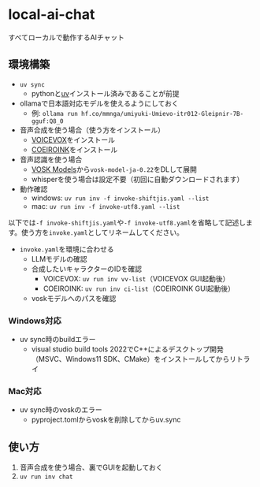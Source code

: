 # local-ai-chat
すべてローカルで動作するAIチャット

## 環境構築
- `uv sync`
    - pythonと[uv](https://github.com/astral-sh/uv)インストール済みであることが前提
- ollamaで日本語対応モデルを使えるようにしておく
    - 例: `ollama run hf.co/mmnga/umiyuki-Umievo-itr012-Gleipnir-7B-gguf:Q8_0`
- 音声合成を使う場合（使う方をインストール）
    - [VOICEVOX](https://voicevox.hiroshiba.jp/)をインストール
    - [COEIROINK](https://coeiroink.com/download)をインストール
- 音声認識を使う場合
    - [VOSK Models](https://alphacephei.com/vosk/models)から`vosk-model-ja-0.22`をDLして展開
    - whisperを使う場合は設定不要（初回に自動ダウンロードされます）
- 動作確認
    - windows: `uv run inv -f invoke-shiftjis.yaml --list`
    - mac: `uv run inv -f invoke-utf8.yaml --list`

以下では`-f invoke-shiftjis.yaml`や`-f invoke-utf8.yaml`を省略して記述します。使う方を`invoke.yaml`としてリネームしてください。

- `invoke.yaml`を環境に合わせる
    - LLMモデルの確認
    - 合成したいキャラクターのIDを確認
        - VOICEVOX: `uv run inv vv-list`（VOICEVOX GUI起動後）
        - COEIROINK: `uv run inv ci-list`（COEIROINK GUI起動後）
    - voskモデルへのパスを確認

### Windows対応
- uv sync時のbuildエラー
    - visual studio build tools 2022でC++によるデスクトップ開発（MSVC、Windows11 SDK、CMake）をインストールしてからリトライ

### Mac対応
- uv sync時のvoskのエラー
    - pyproject.tomlからvoskを削除してからuv.sync


## 使い方
1. 音声合成を使う場合、裏でGUIを起動しておく
2. `uv run inv chat`
